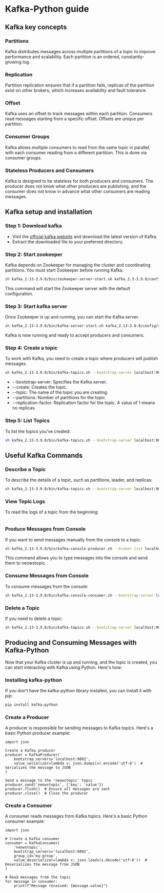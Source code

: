 # Kafka-Python guide

## Kafka key concepts

### Partitions

Kafka distributes messages across multiple partitions of a topic to improve performance and scalability. Each partition is an ordered, constantly-growing log.

### Replication

Partition replication ensures that if a partition fails, replicas of the partition exist on other brokers, which increases availability and fault tolerance.

### Offset

Kafka uses an offset to track messages within each partition. Consumers read messages starting from a specific offset. Offsets are unique per partition.

### Consumer Groups

Kafka allows multiple consumers to read from the same topic in parallel, with each consumer reading from a different partition. This is done via consumer groups.

### Stateless Producers and Consumers

Kafka is designed to be stateless for both producers and consumers. The producer does not know what other producers are publishing, and the consumer does not know in advance what other consumers are reading messages.

## Kafka setup and installation

### Step 1: Download kafka

- Visit the [official kafka website](https://kafka.apache.org/downloads) and download the latest version of Kafka.
- Extract the downloaded file to your preferred directory. 

### Step 2: Start zookeeper

Kafka depends on Zookeeper for managing the cluster and coordinating partitions. You must start Zookeeper before running Kafka.

```bash
sh kafka_2.13-3.9.0/bin/zookeeper-server-start.sh kafka_2.3-3.9.0/config/zookeeper.properties
```

This command will start the Zookeeper server with the default configuration.

### Step 3: Start kafka server

Once Zookeeper is up and running, you can start the Kafka server.

```bash
sh kafka_2.13-3.9.0/bin/kafka-server-start.sh kafka_2.13-3.9.0/config/server.properties
```

Kafka is now running and ready to accept producers and consumers.

### Step 4: Create a topic

To work with Kafka, you need to create a topic where producers will publish messages.

```bash
sh kafka_2.13-3.9.0/bin/kafka-topics.sh --bootstrap-server localhost:9092 --create --topic neowstopic --partitions 1 --replication-factor 1
```

- --bootstrap-server: Specifies the Kafka server.
- --create: Creates the topic.
- --topic: The name of the topic you are creating.
- --partitions: Number of partitions for the topic.
- --replication-factor: Replication factor for the topic. A value of 1 means no replicas.

### Step 5: List Topics

To list the topics you’ve created:

```bash
sh kafka_2.13-3.9.0/bin/kafka-topics.sh --bootstrap-server localhost:9092 --list
```

## Useful Kafka Commands

### Describe a Topic

To describe the details of a topic, such as partitions, leader, and replicas:

```bash
sh kafka_2.13-3.9.0/bin/kafka-topics.sh --bootstrap-server localhost:9092 --describe --topic neowstopic
```

### View Topic Logs

To read the logs of a topic from the beginning:

```bashsh kafka_2.13-3.9.0/bin/kafka-console-consumer.sh --bootstrap-server localhost:9092 --topic neowstopic --from-beginning
```

### Produce Messages from Console

If you want to send messages manually from the console to a topic:

```bash
sh kafka_2.13-3.9.0/bin/kafka-console-producer.sh --broker-list localhost:9092 --topic neowstopic
```

This command allows you to type messages into the console and send them to neowstopic.

### Consume Messages from Console

To consume messages from the console:

```bash
sh kafka_2.13-3.9.0/bin/kafka-console-consumer.sh --bootstrap-server localhost:9092 --topic neowstopic --from-beginning
```

### Delete a Topic

If you need to delete a topic:

```bash
sh kafka_2.13-3.9.0/bin/kafka-topics.sh --bootstrap-server localhost:9092 --delete --topic neowstopic
```

## Producing and Consuming Messages with Kafka-Python

Now that your Kafka cluster is up and running, and the topic is created, you can start interacting with Kafka using Python. Here's how:

### Installing kafka-python

If you don't have the kafka-python library installed, you can install it with pip:

```bash
pip install kafka-python
```

### Create a Producer

A producer is responsible for sending messages to Kafka topics. Here's a basic Python producer example:

```from kafka import KafkaProducer
import json

Create a Kafka producer
producer = KafkaProducer(
    bootstrap_servers='localhost:9092',
    value_serializer=lambda v: json.dumps(v).encode('utf-8')  # Serializes the message to JSON
)

Send a message to the 'neowstopic' topic
producer.send('neowstopic', {'key': 'value'})
producer.flush()  # Ensure all messages are sent
producer.close()  # Close the producer
```

### Create a Consumer

A consumer reads messages from Kafka topics. Here's a basic Python consumer example:

```from kafka import KafkaConsumer
import json

# Create a Kafka consumer
consumer = KafkaConsumer(
    'neowstopic',
    bootstrap_servers='localhost:9092',
    group_id='my-group',
    value_deserializer=lambda x: json.loads(x.decode('utf-8'))  # Deserializes the message from JSON
)

# Read messages from the topic
for message in consumer:
    print(f"Message received: {message.value}")
```
